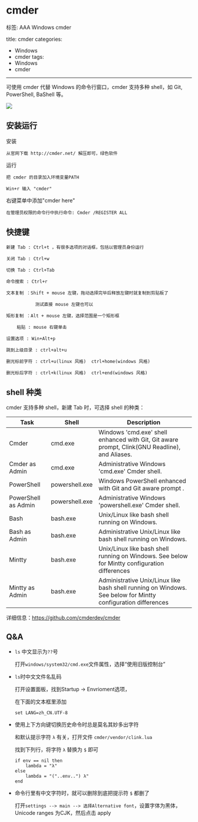 # cmder
标签: AAA Windows cmder

title: cmder
categories:
  - Windows
  - cmder
tags:
  - Windows
  - cmder

---

可使用 cmder 代替 Windows 的命令行窗口，cmder 支持多种 shell，如 Git, PowerShell, BaShell 等。

![](https://camo.githubusercontent.com/812b2647d6cd216ecddfb3f0ec71639473717955/687474703a2f2f692e696d6775722e636f6d2f67316e4e6630492e706e67)

## 安装运行

安装

    从官网下载 http://cmder.net/ 解压即可，绿色软件

运行

    把 cmder 的目录加入环境变量PATH

    Win+r 输入 "cmder"

右键菜单中添加"cmder here"

    在管理员权限的命令行中执行命令: Cmder /REGISTER ALL

## 快捷键

    新建 Tab : Ctrl+t ，有很多选项的对话框，包括以管理员身份运行

    关闭 Tab : Ctrl+w

    切换 Tab : Ctrl+Tab

    命令搜索 : Ctrl+r

    文本复制 ：Shift + mouse 左键，拖动选择完毕后释放左键时就复制到剪贴板了

               测试直接 mouse 左键也可以

    矩形复制 ：Alt + mouse 左键，选择范围是一个矩形框
    
        粘贴 : mouse 右键单击

    设置选项 : Win+Alt+p

    跳到上级目录 : ctrl+alt+u

    删光标前字符 : ctrl+u(linux 风格)  ctrl+home(windows 风格)
    
    删光标后字符 : ctrl+k(linux 风格)  ctrl+end(windows 风格)


## shell 种类

cmder 支持多种 shell，新建 Tab 时，可选择 shell 的种类：

|Task|Shell|Description|
|---|---|---|
|Cmder |cmd.exe |Windows 'cmd.exe' shell enhanced with Git, Git aware prompt, Clink(GNU Readline), and Aliases.|
|Cmder as Admin |cmd.exe |Administrative Windows 'cmd.exe' Cmder shell.|
|PowerShell |powershell.exe |Windows PowerShell enhanced with Git and Git aware prompt .|
|PowerShell as Admin |powershell.exe |Administrative Windows 'powershell.exe' Cmder shell.|
|Bash |bash.exe |Unix/Linux like bash shell running on Windows.|
|Bash as Admin |bash.exe |Administrative Unix/Linux like bash shell running on Windows.|
|Mintty |bash.exe |Unix/Linux like bash shell running on Windows. See below for Mintty configuration differences|
|Mintty as Admin |bash.exe |Administrative Unix/Linux like bash shell running on Windows. See below for Mintty configuration differences|

详细信息：https://github.com/cmderdev/cmder

## Q&amp;A

* `ls` 中文显示为`??`号

    打开`windows/system32/cmd.exe`文件属性，选择“使用旧版控制台”

* `ls`时中文文件名乱码

    打开设置面板，找到Startup -> Envrioment选项，

    在下面的文本框里添加

    ```
    set LANG=zh_CN.UTF-8
    ```

* 使用上下方向键切换历史命令时总是莫名其妙多出字符

    和默认提示字符 `λ` 有关，打开文件 `cmder/vendor/clink.lua`

    找到下列行，将字符 `λ` 替换为 `$` 即可

    ```
    if env == nil then
        lambda = "λ"
    else
        lambda = "("..env..") λ"
    end
    ```

* 命令行里有中文字符时，就可以删除到底把提示符 `$`  都删了

    打开`settings --> main --> 选择Alternative font`，设置字体为黑体，Unicode ranges 为CJK，然后点击 apply
